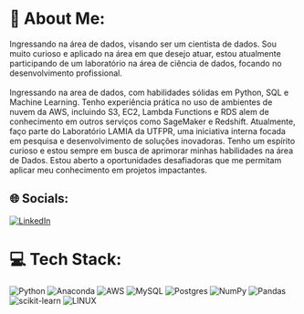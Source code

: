 # 💫 About Me:
Ingressando na área de dados, visando ser um cientista de dados. Sou muito curioso e aplicado na área em que desejo atuar, estou atualmente participando de um laboratório na área de ciência de dados, focando no desenvolvimento profissional.<br><br>Ingressando na area de dados, com habilidades sólidas em Python, SQL e Machine Learning. Tenho experiência prática no uso de ambientes de nuvem da AWS, incluindo S3, EC2, Lambda Functions e RDS alem de conhecimento em outros serviços como  SageMaker e Redshift. Atualmente, faço parte do Laboratório LAMIA da UTFPR, uma iniciativa interna focada em pesquisa e desenvolvimento de soluções inovadoras. Tenho um espírito curioso e estou sempre em busca de aprimorar minhas habilidades na área de Dados. Estou aberto a oportunidades desafiadoras que me permitam aplicar meu conhecimento em projetos impactantes.


## 🌐 Socials:
[![LinkedIn](https://img.shields.io/badge/LinkedIn-%230077B5.svg?logo=linkedin&logoColor=white)](https://linkedin.com/in/erik-henrique-177388234) 

# 💻 Tech Stack:
![Python](https://img.shields.io/badge/python-3670A0?style=for-the-badge&logo=python&logoColor=ffdd54) ![Anaconda](https://img.shields.io/badge/Anaconda-%2344A833.svg?style=for-the-badge&logo=anaconda&logoColor=white) ![AWS](https://img.shields.io/badge/AWS-%23FF9900.svg?style=for-the-badge&logo=amazon-aws&logoColor=white) ![MySQL](https://img.shields.io/badge/mysql-%2300f.svg?style=for-the-badge&logo=mysql&logoColor=white) ![Postgres](https://img.shields.io/badge/postgres-%23316192.svg?style=for-the-badge&logo=postgresql&logoColor=white) ![NumPy](https://img.shields.io/badge/numpy-%23013243.svg?style=for-the-badge&logo=numpy&logoColor=white) ![Pandas](https://img.shields.io/badge/pandas-%23150458.svg?style=for-the-badge&logo=pandas&logoColor=white) ![scikit-learn](https://img.shields.io/badge/scikit--learn-%23F7931E.svg?style=for-the-badge&logo=scikit-learn&logoColor=white) ![LINUX](https://img.shields.io/badge/Linux-FCC624?style=for-the-badge&logo=linux&logoColor=black)
